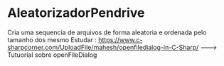 # AleatorizadorPendrive
Cria uma sequencia de arquivos de forma aleatoria e ordenada pelo tamanho dos mesmo
Estudar :
https://www.c-sharpcorner.com/UploadFile/mahesh/openfiledialog-in-C-Sharp/ ---> Tutuorial sobre openFileDialog
